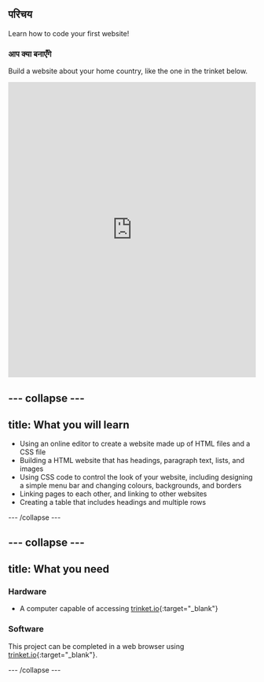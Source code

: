 ## परिचय

Learn how to code your first website!

### आप क्या बनाएँगे

Build a website about your home country, like the one in the trinket below.

<div class="scratch-preview">
  <iframe src="https://trinket.io/embed/html/8d5e6e8aad" width="100%" height="600" frameborder="0" marginwidth="0" marginheight="0" allowfullscreen></iframe>
</div>

## \--- collapse \---

## title: What you will learn

+ Using an online editor to create a website made up of HTML files and a CSS file
+ Building a HTML website that has headings, paragraph text, lists, and images
+ Using CSS code to control the look of your website, including designing a simple menu bar and changing colours, backgrounds, and borders
+ Linking pages to each other, and linking to other websites
+ Creating a table that includes headings and multiple rows

\--- /collapse \---

## \--- collapse \---

## title: What you need

### Hardware

+ A computer capable of accessing [trinket.io](https://trinket.io){:target="_blank"}

### Software

This project can be completed in a web browser using [trinket.io](https://trinket.io){:target="_blank"}.

\--- /collapse \---
